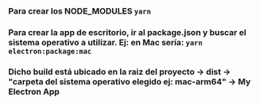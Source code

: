  

### Para crear los NODE_MODULES  `yarn`

### Para crear la app de escritorio, ir al package.json y buscar el sistema operativo a utilizar. Ej: en Mac sería:    `yarn electron:package:mac`

### Dicho build está ubicado en la raiz del proyecto -> dist -> "carpeta del sistema operativo elegido ej: mac-arm64" -> My Electron App


 

